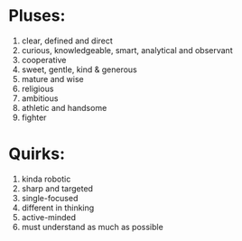 # Pluses:
1. clear, defined and direct
2. curious, knowledgeable, smart, analytical and observant
3. cooperative
4. sweet, gentle, kind & generous
5. mature and wise
6. religious
7. ambitious
8. athletic and handsome
9. fighter

# Quirks:
1. kinda robotic
2. sharp and targeted
3. single-focused
4. different in thinking
5. active-minded
6. must understand as much as possible